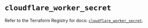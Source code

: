 # `cloudflare_worker_secret`

Refer to the Terraform Registry for docs: [`cloudflare_worker_secret`](https://registry.terraform.io/providers/cloudflare/cloudflare/4.32.0/docs/resources/worker_secret).
